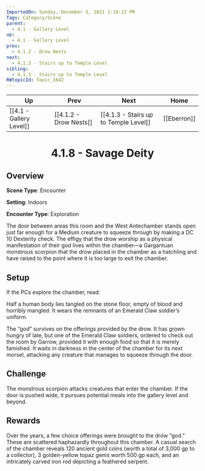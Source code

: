 ```yaml
---
ImportedOn: Sunday, December 5, 2021 1:10:13 PM
Tags: Category/Scene
parent:
  - 4.1 - Gallery Level
up:
  - 4.1 - Gallery Level
prev:
  - 4.1.2 - Drow Nests
next:
  - 4.1.3 - Stairs up to Temple Level
sibling:
  - 4.1.3 - Stairs up to Temple Level
RWtopicId: Topic_1642
---
```


| Up | Prev | Next | Home |
|----|------|------|------|
| [[4.1 - Gallery Level]] | [[4.1.2 - Drow Nests]] | [[4.1.3 - Stairs up to Temple Level]] | [[Eberron]] |

# <center>4.1.8 - Savage Deity</center>

## Overview

**Scene Type**: Encounter

**Setting**: Indoors

**Encounter Type**: Exploration

The door between areas this room and the West Antechamber stands open just far enough for a Medium creature to squeeze through by making a DC 10 Dexterity check. The effigy that the drow worship as a physical manifestation of their god lives within the chamber—a Gargantuan monstrous scorpion that the drow placed in the chamber as a hatchling and have raised to the point where it is too large to exit the chamber.

## Setup

If the PCs explore the chamber, read:

Half a human body lies tangled on the stone floor, empty of blood and horribly mangled. It wears the remnants of an Emerald Claw soldier’s uniform.

The “god” survives on the offerings provided by the drow. It has grown hungry of late, but one of the Emerald Claw soldiers, ordered to check out the room by Garrow, provided it with enough food so that it is merely famished. It waits in darkness in the center of the chamber for its next morsel, attacking any creature that manages to squeeze through the door.

## Challenge

The monstrous scorpion attacks creatures that enter the chamber. If the door is pushed wide, it pursues potential meals into the gallery level and beyond.

## Rewards

Over the years, a few choice offerings were brought to the drow “god.” These are scattered haphazardly throughout this chamber. A casual search of the chamber reveals 120 ancient gold coins (worth a total of 3,000 gp to a collector), 3 golden-yellow topaz gems worth 500 gp each, and an intricately carved iron rod depicting a feathered serpent.
